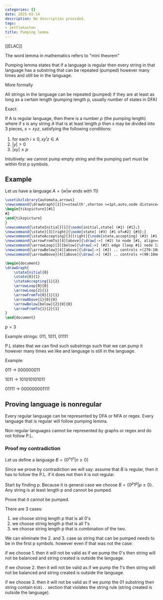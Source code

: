 ```yaml
---
categories: []
date: 2025-02-14
description: No description provided.
tags:
- zettlekasten
title: Pumping lemma
---
```


[[ELAC]]

The word lemma in mathematics refers to "mini theorem"

Pumping lemma states that if a language is regular then every string in that language has a substring that can be repeated (pumped) however many times and still be in the language.

More formally

All strings in the language can be repeated (pumped) if they are at least as long as a certain length (pumping length p, usually number of states in DFA)

Exact:

If A is regular language, then there is a number $p$ (the pumping length) where if $s$ is any string $A$ that is at least length $p$ then $s$ may be divided into 3 pieces, $s = xyz$, satisfying the following conditions:

1. for each $i \geq 0, xy^iz \in A$
2. $|y| > 0$
3. $|xy| \leq p$

Intuitively: we cannot pump empty string and the pumping part must be within first p symbols.

## Example

Let us have a language $A = \{w | w \text{ ends with } 11 \}$ 

```tikz
\usetikzlibrary{automata,arrows}
\newcommand{\drawGraph}[2][>=stealth',shorten >=1pt,auto,node distance=1.5cm, scale=2, transform shape]{
\begin{tikzpicture}[#1]
#2
\end{tikzpicture}
}
\newcommand{\stateInitial}[1]{\node[initial,state] (#1) {#1};}
\newcommand{\state}[3][right]{\node[state] (#3) [#1 of=#2] {#3};}
\newcommand{\stateAccepting}[3][right]{\node[state,accepting] (#3) [#1 of=#2] {#3};}
\newcommand{\arrowFromTo}[4][above]{\draw[->] (#2) to node [#1, align=center] {#4} (#3);}
\newcommand{\arrowLoop}[3][below]{\draw[->] (#2) edge [loop #1] node [align=center] {#3} (#2);}
\newcommand{\arrowBelow}[4][above]{\draw[->] (#2) .. controls +(270:10mm) and +(270:10mm) .. node [#1, align=center] {#4} (#3);}
\newcommand{\arrowAbove}[4][above]{\draw[->] (#2) .. controls +(90:10mm) and +(90:10mm) .. node [#1, align=center] {#4} (#3);}

\begin{document}
\drawGraph{
	\stateInitial{0}
	\state{0}{1}
	\stateAccepting{1}{2}
	\arrowLoop{0}{0}
	\arrowLoop{2}{1}
	\arrowFromTo{0}{1}{1}
	\arrowAbove{1}{0}{0}
	\arrowBelow[below]{2}{0}{0}
	\arrowFromTo{1}{2}{1}	
}
\end{document}
```

$p = 3$

Example strings: $011$, $1011$, $01111$ 

P.L states that we can find such substrings such that we can pump it however many times we like and language is still in the language.

Example:

$011$ -> 000000011

$1011$ -> 101010101011

$01111$ -> 000000001111

## Proving language is nonregular

Every regular language can be represented by DFA or NFA or regex. Every language that is regular will follow pumping lemma.

Non regular languages cannot be represented by graphs or regex and do not follow P.L.

### Proof my contradiction

Let us define a language $B = \{ 0^n1^n | n \geq 0 \}$

Since we prove by contradiction we will say: assume that $B$ is regular, then it has to follow the P.L. if it does not then it is not regular. 

Start by finding p. Because it is general case we choose $B = \{ 0^p1^p | p \geq 0 \}$. Any string is at least length p and cannot be pumped.

Prove that it cannot be pumped.

There are 3 cases:

1. we choose string length p that is all 0's
2. we choose string length p that is all 1's
3. we choose string length p that is combination of the two.

We can eliminate the 2. and 3. case as string that can be pumped needs to be in the first p symbols. however even if that was not the case:

if we choose 1. then it will not be valid as if we pump the 0's then string will not be balanced and string created is outside the language.

if we choose 2. then it will not be valid as if we pump the 1's then string will not be balanced and string created is outside the language.

if we choose 3. then it will not be valid as if we pump the 01 substring then string contain `0101..` section that violates the string rule (string created is outside the language).